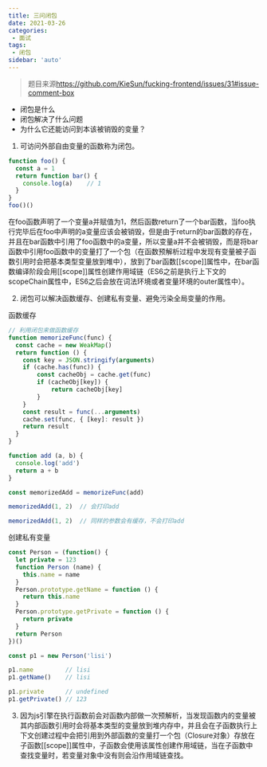 ```yaml
---
title: 三问闭包
date: 2021-03-26
categories: 
 - 面试
tags:
 - 闭包
sidebar: 'auto'
---
```



> 题目来源<https://github.com/KieSun/fucking-frontend/issues/31#issue-comment-box>

* 闭包是什么
* 闭包解决了什么问题
* 为什么它还能访问到本该被销毁的变量？


1. 可访问外部自由变量的函数称为闭包。
```js
function foo() {
  const a = 1
  return function bar() {
    console.log(a)    // 1
  }
}
foo()()
```
在foo函数声明了一个变量a并赋值为1，然后函数return了一个bar函数，当foo执行完毕后在foo中声明的a变量应该会被销毁，但是由于return的bar函数的存在，并且在bar函数中引用了foo函数中的a变量，所以变量a并不会被销毁，而是将bar函数中引用foo函数中的变量打了一个包（在函数预解析过程中发现有变量被子函数引用时会把基本类型变量放到堆中），放到了bar函数[[scope]]属性中，在bar函数编译阶段会用[[scope]]属性创建作用域链（ES6之前是执行上下文的scopeChain属性中，ES6之后会放在词法环境或者变量环境的outer属性中）。


2. 闭包可以解决函数缓存、创建私有变量、避免污染全局变量的作用。


函数缓存
``` js
// 利用闭包来做函数缓存
function memorizeFunc(func) {
  const cache = new WeakMap()
  return function () {
    const key = JSON.stringify(arguments)
    if (cache.has(func)) {
        const cacheObj = cache.get(func)
        if (cacheObj[key]) {
            return cacheObj[key]
        }
    }
    const result = func(...arguments)
    cache.set(func, { [key]: result })
    return result
  }
}

function add (a, b) {
  console.log('add')
  return a + b
}

const memorizedAdd = memorizeFunc(add)

memorizedAdd(1, 2)  // 会打印add

memorizedAdd(1, 2)  // 同样的参数会有缓存，不会打印add
```
创建私有变量
```js
const Person = (function() {
  let private = 123
  function Person (name) {
    this.name = name
  }
  Person.prototype.getName = function () {
    return this.name
  }
  Person.prototype.getPrivate = function () {
    return private
  }
  return Person
})()

const p1 = new Person('lisi')

p1.name         // lisi
p1.getName()    // lisi

p1.private      // undefined
p1.getPrivate() // 123

```


3. 因为js引擎在执行函数前会对函数内部做一次预解析，当发现函数内的变量被其内部函数引用时会将基本类型的变量放到堆内存中，并且会在子函数执行上下文创建过程中会把引用到外部函数的变量打一个包（Closure对象）存放在子函数[[scope]]属性中，子函数会使用该属性创建作用域链，当在子函数中查找变量时，若变量对象中没有则会沿作用域链查找。

